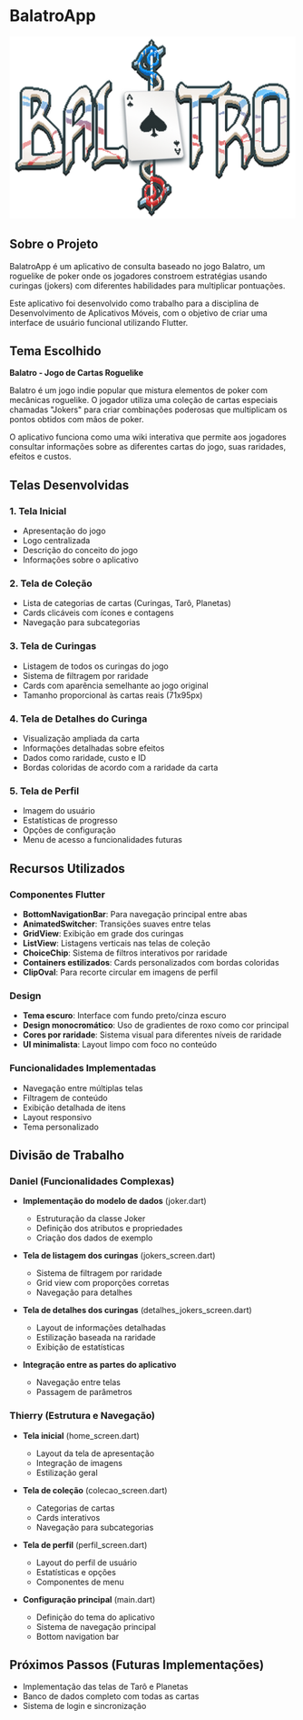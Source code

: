 # BalatroApp

![Balatro Logo](assets/balatro.png)

## Sobre o Projeto

BalatroApp é um aplicativo de consulta baseado no jogo Balatro, um roguelike de poker onde os
jogadores constroem estratégias usando curingas (jokers) com diferentes habilidades para multiplicar
pontuações.

Este aplicativo foi desenvolvido como trabalho para a disciplina de Desenvolvimento de Aplicativos
Móveis, com o objetivo de criar uma interface de usuário funcional utilizando Flutter.

## Tema Escolhido

**Balatro - Jogo de Cartas Roguelike**

Balatro é um jogo indie popular que mistura elementos de poker com mecânicas roguelike. O jogador
utiliza uma coleção de cartas especiais chamadas "Jokers" para criar combinações poderosas que
multiplicam os pontos obtidos com mãos de poker.

O aplicativo funciona como uma wiki interativa que permite aos jogadores consultar informações sobre
as diferentes cartas do jogo, suas raridades, efeitos e custos.

## Telas Desenvolvidas

### 1. Tela Inicial

- Apresentação do jogo
- Logo centralizada
- Descrição do conceito do jogo
- Informações sobre o aplicativo

### 2. Tela de Coleção

- Lista de categorias de cartas (Curingas, Tarô, Planetas)
- Cards clicáveis com ícones e contagens
- Navegação para subcategorias

### 3. Tela de Curingas

- Listagem de todos os curingas do jogo
- Sistema de filtragem por raridade
- Cards com aparência semelhante ao jogo original
- Tamanho proporcional às cartas reais (71x95px)

### 4. Tela de Detalhes do Curinga

- Visualização ampliada da carta
- Informações detalhadas sobre efeitos
- Dados como raridade, custo e ID
- Bordas coloridas de acordo com a raridade da carta

### 5. Tela de Perfil

- Imagem do usuário
- Estatísticas de progresso
- Opções de configuração
- Menu de acesso a funcionalidades futuras

## Recursos Utilizados

### Componentes Flutter

- **BottomNavigationBar**: Para navegação principal entre abas
- **AnimatedSwitcher**: Transições suaves entre telas
- **GridView**: Exibição em grade dos curingas
- **ListView**: Listagens verticais nas telas de coleção
- **ChoiceChip**: Sistema de filtros interativos por raridade
- **Containers estilizados**: Cards personalizados com bordas coloridas
- **ClipOval**: Para recorte circular em imagens de perfil

### Design

- **Tema escuro**: Interface com fundo preto/cinza escuro
- **Design monocromático**: Uso de gradientes de roxo como cor principal
- **Cores por raridade**: Sistema visual para diferentes níveis de raridade
- **UI minimalista**: Layout limpo com foco no conteúdo

### Funcionalidades Implementadas

- Navegação entre múltiplas telas
- Filtragem de conteúdo
- Exibição detalhada de itens
- Layout responsivo
- Tema personalizado

## Divisão de Trabalho

### Daniel (Funcionalidades Complexas)

- **Implementação do modelo de dados** (joker.dart)
    - Estruturação da classe Joker
    - Definição dos atributos e propriedades
    - Criação dos dados de exemplo

- **Tela de listagem dos curingas** (jokers_screen.dart)
    - Sistema de filtragem por raridade
    - Grid view com proporções corretas
    - Navegação para detalhes

- **Tela de detalhes dos curingas** (detalhes_jokers_screen.dart)
    - Layout de informações detalhadas
    - Estilização baseada na raridade
    - Exibição de estatísticas

- **Integração entre as partes do aplicativo**
    - Navegação entre telas
    - Passagem de parâmetros

### Thierry (Estrutura e Navegação)

- **Tela inicial** (home_screen.dart)
    - Layout da tela de apresentação
    - Integração de imagens
    - Estilização geral

- **Tela de coleção** (colecao_screen.dart)
    - Categorias de cartas
    - Cards interativos
    - Navegação para subcategorias

- **Tela de perfil** (perfil_screen.dart)
    - Layout do perfil de usuário
    - Estatísticas e opções
    - Componentes de menu

- **Configuração principal** (main.dart)
    - Definição do tema do aplicativo
    - Sistema de navegação principal
    - Bottom navigation bar

## Próximos Passos (Futuras Implementações)

- Implementação das telas de Tarô e Planetas
- Banco de dados completo com todas as cartas
- Sistema de login e sincronização
